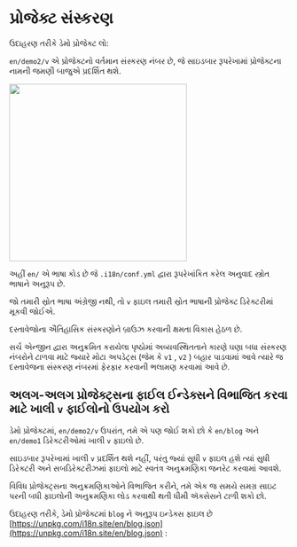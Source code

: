# પ્રોજેક્ટ સંસ્કરણ

ઉદાહરણ તરીકે ડેમો પ્રોજેક્ટ લો:

`en/demo2/v` એ પ્રોજેક્ટનો વર્તમાન સંસ્કરણ નંબર છે, જે સાઇડબાર રૂપરેખામાં પ્રોજેક્ટના નામની જમણી બાજુએ પ્રદર્શિત થશે.

<img src="https://p.3ti.site/1721290486.avif" width="320px">

અહીં `en/` એ ભાષા કોડ છે જે `.i18n/conf.yml` દ્વારા રૂપરેખાંકિત કરેલ અનુવાદ સ્ત્રોત ભાષાને અનુરૂપ છે.

જો તમારી સ્રોત ભાષા અંગ્રેજી નથી, તો `v` ફાઇલ તમારી સ્રોત ભાષાની પ્રોજેક્ટ ડિરેક્ટરીમાં મૂકવી જોઈએ.

દસ્તાવેજોના ઐતિહાસિક સંસ્કરણોને બ્રાઉઝ કરવાની ક્ષમતા વિકાસ હેઠળ છે.

સર્ચ એન્જીન દ્વારા અનુક્રમિત કરાયેલા પૃષ્ઠોમાં અવ્યવસ્થિતતાને કારણે ઘણા બધા સંસ્કરણ નંબરોને ટાળવા માટે જ્યારે મોટા અપડેટ્સ (જેમ કે `v1` , `v2` ) બહાર પાડવામાં આવે ત્યારે જ દસ્તાવેજના સંસ્કરણ નંબરમાં ફેરફાર કરવાની ભલામણ કરવામાં આવે છે.

## અલગ-અલગ પ્રોજેક્ટ્સના ફાઈલ ઈન્ડેક્સને વિભાજિત કરવા માટે ખાલી `v` ફાઈલોનો ઉપયોગ કરો

ડેમો પ્રોજેક્ટમાં, `en/demo2/v` ઉપરાંત, તમે એ પણ જોઈ શકો છો કે `en/blog` અને `en/demo1` ડિરેક્ટરીઓમાં ખાલી `v` ફાઇલો છે.

સાઇડબાર રૂપરેખામાં ખાલી `v` પ્રદર્શિત થશે નહીં, પરંતુ જ્યાં સુધી `v` ફાઇલ હશે ત્યાં સુધી ડિરેક્ટરી અને સબડિરેક્ટરીઝમાં ફાઇલો માટે સ્વતંત્ર અનુક્રમણિકા જનરેટ કરવામાં આવશે.

વિવિધ પ્રોજેક્ટ્સના અનુક્રમણિકાઓને વિભાજિત કરીને, તમે એક જ સમયે સમગ્ર સાઇટ પરની બધી ફાઇલોની અનુક્રમણિકા લોડ કરવાથી થતી ધીમી ઍક્સેસને ટાળી શકો છો.

ઉદાહરણ તરીકે, ડેમો પ્રોજેક્ટમાં `blog` ને અનુરૂપ ઇન્ડેક્સ ફાઇલ છે [https://unpkg.com/i18n.site/en/blog.json](https://unpkg.com/i18n.site/en/blog.json) :
